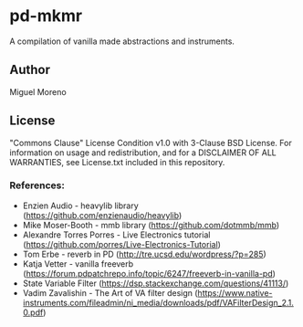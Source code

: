 # pd-mkmr
A compilation of vanilla made abstractions and instruments.

## Author
Miguel Moreno

## License
"Commons Clause" License Condition v1.0 with 3-Clause BSD License.
For information on usage and redistribution, and for a DISCLAIMER OF ALL WARRANTIES, see License.txt included in this repository.

### References:
* Enzien Audio - heavylib library (https://github.com/enzienaudio/heavylib)
* Mike Moser-Booth - mmb library (https://github.com/dotmmb/mmb)
* Alexandre Torres Porres - Live Electronics tutorial (https://github.com/porres/Live-Electronics-Tutorial)
* Tom Erbe - reverb in PD (http://tre.ucsd.edu/wordpress/?p=285)
* Katja Vetter - vanilla freeverb (https://forum.pdpatchrepo.info/topic/6247/freeverb-in-vanilla-pd)
* State Variable Filter (https://dsp.stackexchange.com/questions/41113/)
* Vadim Zavalishin - The Art of VA filter design (https://www.native-instruments.com/fileadmin/ni_media/downloads/pdf/VAFilterDesign_2.1.0.pdf)
